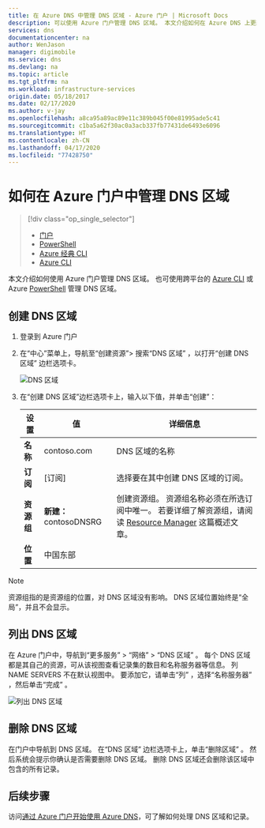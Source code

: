 ```yaml
---
title: 在 Azure DNS 中管理 DNS 区域 - Azure 门户 | Microsoft Docs
description: 可以使用 Azure 门户管理 DNS 区域。 本文介绍如何在 Azure DNS 上更新、删除和创建 DNS 区域
services: dns
documentationcenter: na
author: WenJason
manager: digimobile
ms.service: dns
ms.devlang: na
ms.topic: article
ms.tgt_pltfrm: na
ms.workload: infrastructure-services
origin.date: 05/18/2017
ms.date: 02/17/2020
ms.author: v-jay
ms.openlocfilehash: a8ca95a89ac89e11c389b045f00e81995ade5c41
ms.sourcegitcommit: c1ba5a62f30ac0a3acb337fb77431de6493e6096
ms.translationtype: HT
ms.contentlocale: zh-CN
ms.lasthandoff: 04/17/2020
ms.locfileid: "77428750"
---
```

# <a name="how-to-manage-dns-zones-in-the-azure-portal"></a>如何在 Azure 门户中管理 DNS 区域

> [!div class="op_single_selector"]
> * [门户](dns-operations-dnszones-portal.md)
> * [PowerShell](dns-operations-dnszones.md)
> * [Azure 经典 CLI](dns-operations-dnszones-cli-nodejs.md)
> * [Azure CLI](dns-operations-dnszones-cli.md)

本文介绍如何使用 Azure 门户管理 DNS 区域。 也可使用跨平台的 [Azure CLI](dns-operations-dnszones-cli.md) 或 Azure [PowerShell](dns-operations-dnszones.md) 管理 DNS 区域。

## <a name="create-a-dns-zone"></a>创建 DNS 区域

1. 登录到 Azure 门户
2. 在“中心”菜单上，导航至“创建资源”> 搜索“DNS 区域”  ，以打开“创建 DNS 区域”  边栏选项卡。

    ![DNS 区域](./media/dns-operations-dnszones-portal/openzone650.png)

4. 在“创建 DNS 区域”边栏选项卡上，输入以下值，并单击“创建”：  


   | **设置** | **值** | **详细信息** |
   |---|---|---|
   |**名称**|contoso.com|DNS 区域的名称|
   |**订阅**|[订阅]|选择要在其中创建 DNS 区域的订阅。|
   |**资源组**|**新建：** contosoDNSRG|创建资源组。 资源组名称必须在所选订阅中唯一。 若要详细了解资源组，请阅读 [Resource Manager](../azure-resource-manager/management/overview.md?toc=%2fazure%2fdns%2ftoc.json#resource-groups) 这篇概述文章。|
   |**位置**|中国东部||

> [!NOTE]
> 资源组指的是资源组的位置，对 DNS 区域没有影响。 DNS 区域位置始终是“全局”，并且不会显示。

## <a name="list-dns-zones"></a>列出 DNS 区域

在 Azure 门户中，导航到“更多服务”   > “网络”   > “DNS 区域”  。 每个 DNS 区域都是其自己的资源，可从该视图查看记录集的数目和名称服务器等信息。 列 NAME SERVERS  不在默认视图中。 要添加它，请单击“列”  ，选择“名称服务器”  ，然后单击“完成”  。

![列出 DNS 区域](./media/dns-operations-dnszones-portal/listzones.png)

## <a name="delete-a-dns-zone"></a>删除 DNS 区域

在门户中导航到 DNS 区域。 在“DNS 区域”  边栏选项卡上，单击“删除区域”  。 然后系统会提示你确认是否需要删除 DNS 区域。 删除 DNS 区域还会删除该区域中包含的所有记录。

## <a name="next-steps"></a>后续步骤

访问[通过 Azure 门户开始使用 Azure DNS](dns-getstarted-portal.md)，可了解如何处理 DNS 区域和记录。